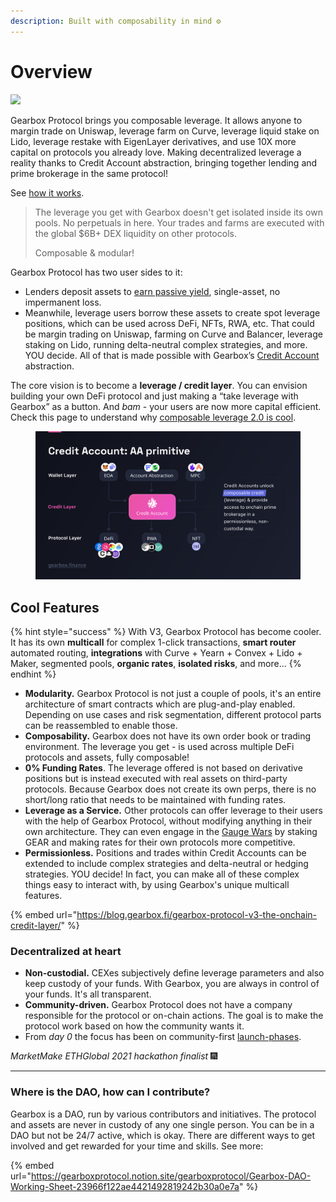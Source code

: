 ```yaml
---
description: Built with composability in mind ⚙
---
```


# Overview&#x20;

![](.gitbook/assets/IMG\_7234.PNG)

Gearbox Protocol brings you composable leverage. It allows anyone to margin trade on Uniswap, leverage farm on Curve, leverage liquid stake on Lido, leverage restake with EigenLayer derivatives, and use 10X more capital on protocols you already love. Making decentralized leverage a reality thanks to Credit Account abstraction, bringing together lending and prime brokerage in the same protocol!&#x20;

See [how it works](overview/how-it-works.md).

> The leverage you get with Gearbox doesn't get isolated inside its own pools. No perpetuals in here. Your trades and farms are executed with the global $6B+ DEX liquidity on other protocols.
>
> Composable & modular!

Gearbox Protocol has two user sides to it:

* Lenders deposit assets to [earn passive yield](lending-market/manage-liquidity.md), single-asset, no impermanent loss.
* Meanwhile, leverage users borrow these assets to create spot leverage positions, which can be used across DeFi, NFTs, RWA, etc. That could be margin trading on Uniswap, farming on Curve and Balancer, leverage staking on Lido, running delta-neutral complex strategies, and more. YOU decide. All of that is made possible with Gearbox’s [Credit Account](overview/credit-account/) abstraction.

The core vision is to become a **leverage / credit layer**. You can envision building your own DeFi protocol and just making a “take leverage with Gearbox” as a button. And _bam_ - your users are now more capital efficient. Check this page to understand why [composable leverage 2.0 is cool](what-can-you-do-with-leverage-2.0.md).

<figure><img src=".gitbook/assets/Gearbox onchain credit primitive composable leverage.png" alt=""><figcaption></figcaption></figure>

## **Cool Features**

{% hint style="success" %}
With V3, Gearbox Protocol has become cooler. It has its own **multicall** for complex 1-click transactions, **smart router** automated routing, **integrations** with Curve + Yearn + Convex + Lido + Maker, segmented pools, **organic rates**, **isolated risks**, and more...
{% endhint %}

* **Modularity.** Gearbox Protocol is not just a couple of pools, it's an entire architecture of smart contracts which are plug-and-play enabled. Depending on use cases and risk segmentation, different protocol parts can be reassembled to enable those.
* **Composability.** Gearbox does not have its own order book or trading environment. The leverage you get - is used across multiple DeFi protocols and assets, fully composable!
* **0% Funding Rates**. The leverage offered is not based on derivative positions but is instead executed with real assets on third-party protocols. Because Gearbox does not create its own perps, there is no short/long ratio that needs to be maintained with funding rates.&#x20;
* **Leverage as a Service.** Other protocols can offer leverage to their users with the help of Gearbox Protocol, without modifying anything in their own architecture. They can even engage in the [Gauge Wars](governance/quotas-and-gauges/#gauges) by staking GEAR and making rates for their own protocols more competitive.&#x20;
* **Permissionless.** Positions and trades within Credit Accounts can be extended to include complex strategies and delta-neutral or hedging strategies. YOU decide! In fact, you can make all of these complex things easy to interact with, by using Gearbox's unique multicall features.

{% embed url="https://blog.gearbox.fi/gearbox-protocol-v3-the-onchain-credit-layer/" %}

### Decentralized at heart

* **Non-custodial.** CEXes subjectively define leverage parameters and also keep custody of your funds. With Gearbox, you are always in control of your funds. It's all transparent.
* **Community-driven.** Gearbox Protocol does not have a company responsible for the protocol or on-chain actions. The goal is to make the protocol work based on how the community wants it.&#x20;
* From _day 0_ the focus has been on community-first [launch-phases](overview/launch-phases/ "mention").

_MarketMake ETHGlobal 2021 hackathon finalist_ 🎆

***

### **Where is the DAO, how can I contribute?**

Gearbox is a DAO, run by various contributors and initiatives. The protocol and assets are never in custody of any one single person. You can be in a DAO but not be 24/7 active, which is okay. There are different ways to get involved and get rewarded for your time and skills. See more:

{% embed url="https://gearboxprotocol.notion.site/gearboxprotocol/Gearbox-DAO-Working-Sheet-23966f122ae4421492819242b30a0e7a" %}
